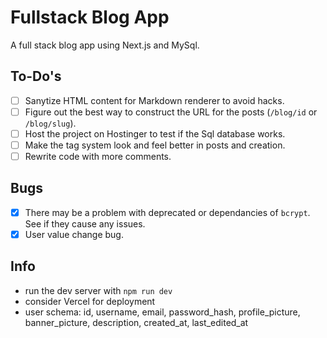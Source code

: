 # Fullstack Blog App

A full stack blog app using Next.js and MySql.

## To-Do's

- [ ] Sanytize HTML content for Markdown renderer to avoid hacks.
- [ ] Figure out the best way to construct the URL for the posts (`/blog/id` or `/blog/slug`).
- [ ] Host the project on Hostinger to test if the Sql database works.
- [ ] Make the tag system look and feel better in posts and creation.
- [ ] Rewrite code with more comments.

## Bugs

- [x] There may be a problem with deprecated or dependancies of `bcrypt`. See if they cause any issues.
- [x] User value change bug.

## Info

- run the dev server with `npm run dev`
- consider Vercel for deployment
- user schema: id, username, email, password_hash, profile_picture, banner_picture, description, created_at, last_edited_at